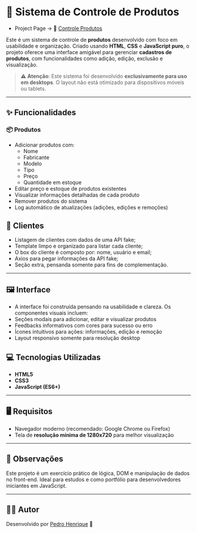 # 🧾 Sistema de Controle de Produtos

- Project Page -> 🔗 [Controle Produtos](https://eupedrobarbosa03.github.io/controle-produtos/)

Este é um sistema de controle de **produtos** desenvolvido com foco em usabilidade e organização. Criado usando **HTML**, **CSS** e **JavaScript puro**, o projeto oferece uma interface amigável para gerenciar **cadastros de produtos**, com funcionalidades como adição, edição, exclusão e visualização.

> ⚠️ **Atenção**: Este sistema foi desenvolvido **exclusivamente para uso em desktops**. O layout não está otimizado para dispositivos móveis ou tablets.

---

## ✨ Funcionalidades

### 📦 Produtos
- Adicionar produtos com:
  - Nome
  - Fabricante
  - Modelo
  - Tipo
  - Preço
  - Quantidade em estoque
- Editar preço e estoque de produtos existentes
- Visualizar informações detalhadas de cada produto
- Remover produtos do sistema
- Log automático de atualizações (adições, edições e remoções)

## 🔎 Clientes
- Listagem de clientes com dados de uma API fake;
- Template limpo e organizado para listar cada cliente;
- O box do cliente é composto por: nome, usuário e email;
- Axios para pegar informações da API fake;
- Seção extra, pensanda somente para fins de complementação. 

---

## 🖼️ Interface
- A interface foi construída pensando na usabilidade e clareza. Os componentes visuais incluem:
- Seções modais para adicionar, editar e visualizar produtos
- Feedbacks informativos com cores para sucesso ou erro
- Ícones intuitivos para ações: informações, edição e remoção
- Layout responsivo somente para resolução desktop


## 💻 Tecnologias Utilizadas
- **HTML5**
- **CSS3**
- **JavaScript (ES6+)**
---

## 🖥️ Requisitos
- Navegador moderno (recomendado: Google Chrome ou Firefox)
- Tela de **resolução mínima de 1280x720** para melhor visualização

---

## 📌 Observações
Este projeto é um exercício prático de lógica, DOM e manipulação de dados no front-end. Ideal para estudos e como portfólio para desenvolvedores iniciantes em JavaScript.

---

## 👨‍💻 Autor
Desenvolvido por [Pedro Henrique](https://github.com/eupedrobarbosa03) 🚀
